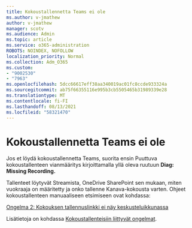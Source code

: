 ```yaml
---
title: Kokoustallennetta Teams ei ole
ms.author: v-jmathew
author: v-jmathew
manager: scotv
ms.audience: Admin
ms.topic: article
ms.service: o365-administration
ROBOTS: NOINDEX, NOFOLLOW
localization_priority: Normal
ms.collection: Adm_O365
ms.custom:
- "9002530"
- "7963"
ms.openlocfilehash: 5dcc66617eff38aa340019ac01fc8ccde933324a
ms.sourcegitcommit: ab75f66355116e995b3cb5505465b31989339e28
ms.translationtype: MT
ms.contentlocale: fi-FI
ms.lasthandoff: 08/13/2021
ms.locfileid: "58321470"
---
```

# <a name="cant-find-the-teams-meeting-recording"></a>Kokoustallennetta Teams ei ole

Jos et löydä kokoustallennetta Teams, suorita ensin Puuttuva kokoustallenteen vianmääritys kirjoittamalla yllä oleva ruutuun **Diag: Missing Recording.** 

Tallenteet löytyvät Streamista, OneDrive SharePoint sen mukaan, miten vuokraaja on määritetty ja onko tallenne Kanava-kokousta varten. Ohjeet kokoustallenteen manuaaliseen etsimiseen ovat kohdassa: 

[Ongelma 2: Kokouksen tallennuslinkki ei näy keskusteluikkunassa](https://docs.microsoft.com/microsoftteams/troubleshoot/meetings/troubleshoot-meeting-recording-issues#issue-2-the-meeting-recording-link-isnt-visible-in-a-chat-window)

Lisätietoja on kohdassa [Kokoustallenteisiin liittyvät ongelmat](https://docs.microsoft.com/microsoftteams/troubleshoot/meetings/troubleshoot-meeting-recording-issues).
